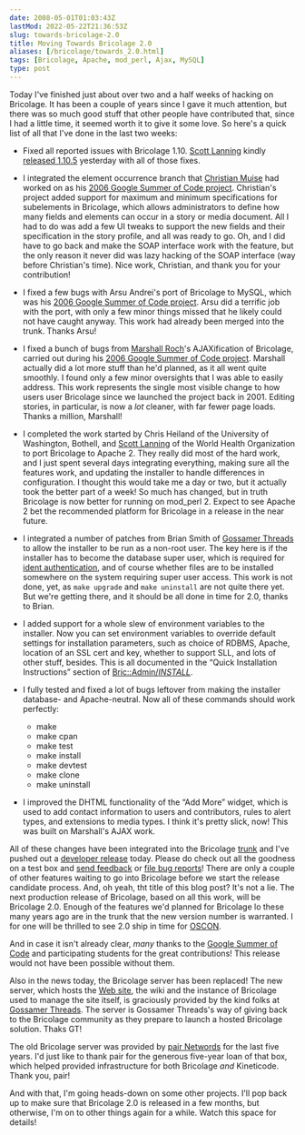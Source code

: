 ```yaml
--- 
date: 2008-05-01T01:03:43Z
lastMod: 2022-05-22T21:36:53Z
slug: towards-bricolage-2.0
title: Moving Towards Bricolage 2.0
aliases: [/bricolage/towards_2.0.html]
tags: [Bricolage, Apache, mod_perl, Ajax, MySQL]
type: post
---
```


Today I've finished just about over two and a half weeks of hacking on
Bricolage. It has been a couple of years since I gave it much attention, but
there was so much good stuff that other people have contributed that, since I
had a little time, it seemed worth it to give it some love. So here's a quick
list of all that I've done in the last two weeks:

-   Fixed all reported issues with Bricolage 1.10. [Scott Lanning] kindly
    [released 1.10.5] yesterday with all of those fixes.

-   I integrated the element occurrence branch that [Christian Muise] had worked
    on as his [2006 Google Summer of Code project]. Christian's project added
    support for maximum and minimum specifications for subelements in Bricolage,
    which allows administrators to define how many fields and elements can occur
    in a story or media document. All I had to do was add a few UI tweaks to
    support the new fields and their specification in the story profile, and all
    was ready to go. Oh, and I did have to go back and make the SOAP interface
    work with the feature, but the only reason it never did was lazy hacking of
    the SOAP interface (way before Christian's time). Nice work, Christian, and
    thank you for your contribution!

-   I fixed a few bugs with Arsu Andrei's port of Bricolage to MySQL, which was
    his [2006 Google Summer of Code project][1]. Arsu did a terrific job with
    the port, with only a few minor things missed that he likely could not have
    caught anyway. This work had already been merged into the trunk. Thanks
    Arsu!

-   I fixed a bunch of bugs from [Marshall Roch]'s AJAXification of Bricolage,
    carried out during his [2006 Google Summer of Code project][2]. Marshall
    actually did a lot more stuff than he'd planned, as it all went quite
    smoothly. I found only a few minor oversights that I was able to easily
    address. This work represents the single most visible change to how users
    user Bricolage since we launched the project back in 2001. Editing stories,
    in particular, is now a *lot* cleaner, with far fewer page loads. Thanks a
    million, Marshall!

-   I completed the work started by Chris Heiland of the University of
    Washington, Bothell, and [Scott Lanning] of the World Health Organization to
    port Bricolage to Apache 2. They really did most of the hard work, and I
    just spent several days integrating everything, making sure all the features
    work, and updating the installer to handle differences in configuration. I
    thought this would take me a day or two, but it actually took the better
    part of a week! So much has changed, but in truth Bricolage is now better
    for running on mod\_perl 2. Expect to see Apache 2 bet the recommended
    platform for Bricolage in a release in the near future.

-   I integrated a number of patches from Brian Smith of [Gossamer Threads] to
    allow the installer to be run as a non-root user. The key here is if the
    installer has to become the database super user, which is required for
    [ident authentication], and of course whether files are to be installed
    somewhere on the system requiring super user access. This work is not done,
    yet, as `make upgrade` and `make uninstall` are not quite there yet. But
    we're getting there, and it should be all done in time for 2.0, thanks to
    Brian.

-   I added support for a whole slew of environment variables to the installer.
    Now you can set environment variables to override default settings for
    installation parameters, such as choice of RDBMS, Apache, location of an SSL
    cert and key, whether to support SLL, and lots of other stuff, besides. This
    is all documented in the “Quick Installation Instructions” section of
    [Bric::Admin/*INSTALL*].

-   I fully tested and fixed a lot of bugs leftover from making the installer
    database- and Apache-neutral. Now all of these commands should work
    perfectly:

    -   make
    -   make cpan
    -   make test
    -   make install
    -   make devtest
    -   make clone
    -   make uninstall

-   I improved the DHTML functionality of the “Add More” widget, which is used
    to add contact information to users and contributors, rules to alert types,
    and extensions to media types. I think it's pretty slick, now! This was
    built on Marshall's AJAX work.

All of these changes have been integrated into the Bricolage [trunk] and I've
pushed out a [developer release] today. Please do check out all the goodness on
a test box and [send feedback] or [file bug reports]! There are only a couple of
other features waiting to go into Bricolage before we start the release
candidate process. And, oh yeah, tht title of this blog post? It's not a lie.
The next production release of Bricolage, based on all this work, will be
Bricolage 2.0. Enough of the features we'd planned for Bricolage lo these many
years ago are in the trunk that the new version number is warranted. I for one
will be thrilled to see 2.0 ship in time for [OSCON].

And in case it isn't already clear, *many* thanks to the [Google Summer of Code]
and participating students for the great contributions! This release would not
have been possible without them.

Also in the news today, the Bricolage server has been replaced! The new server,
which hosts the [Web site], the wiki and the instance of Bricolage used to
manage the site itself, is graciously provided by the kind folks at [Gossamer
Threads]. The server is Gossamer Threads's way of giving back to the Bricolage
community as they prepare to launch a hosted Bricolage solution. Thaks GT!

The old Bricolage server was provided by [pair Networds] for the last five
years. I'd just like to thank pair for the generous five-year loan of that box,
which helped provided infrastructure for both Bricolage *and* Kineticode. Thank
you, pair!

And with that, I'm going heads-down on some other projects. I'll pop back up to
make sure that Bricolage 2.0 is released in a few months, but otherwise, I'm on
to other things again for a while. Watch this space for details!

  [Scott Lanning]: https://linkedin.com/in/lannings/ "Scott Lanning on LinkedIn"
  [released 1.10.5]: http://perlmonks.org/?node_id=683442
    "Bricolage 1.10.5 released, 1.11 imminent"
  [Christian Muise]: http://www.haz.ca/
  [2006 Google Summer of Code project]: https://developers.google.com/open-source/gsoc/2006/#bricolage
    "Occurrence Specification"
  [1]: https://developers.google.com/open-source/gsoc/2006/#bricolage
    "Database porting SOC Proposal"
  [Marshall Roch]: http://mroch.com/ "Marshall Roch"
  [2]: https://developers.google.com/open-source/gsoc/2006/#bricolage
    "AJAX element editing SOC proposal"
  [Gossamer Threads]: http://www.gossamer-threads.com/
    "Gossamer Threads: Creative Web Engineering"
  [ident authentication]: http://www.depesz.com/index.php/2007/10/04/ident/
    "depesz: “FATAL: Ident authentication failed”, or how cool ideas get bad usage schemas"
  [Bric::Admin/*INSTALL*]: https://bricolagecms.org/docs/devel/api/?Bric::Admin
    "Bric::Admin documentation"
  [trunk]: https://github.com/bricoleurs/bricolage/ "Bricolage on GitHub"
  [developer release]: https://bricolagecms.org/news/announce/2008/04/30/bricolage-1.11.0/
    "Bricolage-Devel 1.11.0 Released"
  [send feedback]: https://bricolagecms.org/support/lists "The Bricolage Mail Lists"
  [file bug reports]: http://bugs.bricolage.cc/ "Bricolage Bug Tracker"
  [OSCON]: https://web.archive.org/web/20080529045558/http://en.oreilly.com/oscon2008/public/content/home
    "OSCON 2008"
  [Google Summer of Code]: https://summerofcode.withgoogle.com2006/
    "Google Summer of Code 2006"
  [Web site]: https://bricolagecms.org/ "The Bricolage Web site"
  [pair Networds]: http://pair.net "pair Networks"
